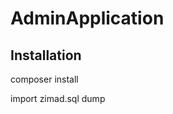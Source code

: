 AdminApplication
=======================


Installation
------------

composer install

import zimad.sql dump